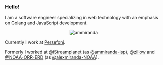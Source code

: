 ### Hello!

I am a software engineer specializing in web technology with an emphasis on Golang and JavaScript development.

<p align="center"><a><img align="center" src="https://github-readme-stats.vercel.app/api?username=ammiranda&show_icons=true&count_private=1" alt="ammiranda" /></a></p>

Currently I work at [Persefoni](https://persefoni.com/).

Formerly I worked at [@iStreamplanet](https://github.com/iStreamPlanet) (as [@ammiranda-isp](https://github.com/ammiranda-isp)), [@zillow](https://github.com/zillow) and [@NOAA-ORR-ERD](https://github.com/NOAA-ORR-ERD) (as [@alexmiranda-NOAA](https://github.com/alexmiranda-NOAA)).

